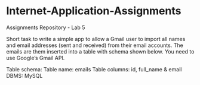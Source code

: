 # Internet-Application-Assignments
Assignments Repository - Lab 5

Short task to write a simple app to allow a Gmail user to import all names and email addresses (sent and
received) from their email accounts. The emails are them inserted into a table with schema shown
below. You need to use Google’s Gmail API.

Table schema:
Table name: emails
Table columns: id, full_name & email
DBMS: MySQL
